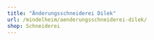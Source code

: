 ```yaml
---
title: "Änderungsschneiderei Dilek"
url: /mindelheim/aenderungsschneiderei-dilek/
shop: Schneiderei
---
```

